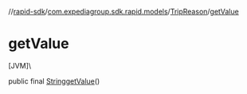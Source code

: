 //[rapid-sdk](../../../index.md)/[com.expediagroup.sdk.rapid.models](../index.md)/[TripReason](index.md)/[getValue](get-value.md)

# getValue

[JVM]\

public final [String](https://docs.oracle.com/javase/8/docs/api/java/lang/String.html)[getValue](get-value.md)()
